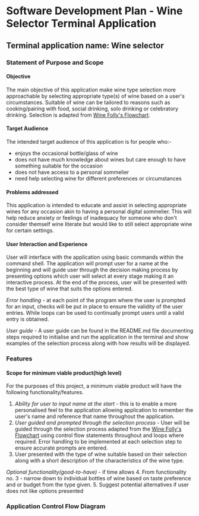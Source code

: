 # Software Development Plan - Wine Selector Terminal Application
## Terminal application name: Wine selector
### Statement of Purpose and Scope

#### Objective
The main objective of this application make wine type selection more approachable by selecting appropriate type(s) of wine based on a user's circumstances. Suitable of wine can be tailored to reasons such as cooking/pairing with food, social drinking, solo drinking or celebratory drinking. Selection is adapted from [Wine Folly's Flowchart](https://media.winefolly.com/how-to-choose-wine-infographic.png#fullsize). 

#### Target Audience
The intended target audience of this application is for people who:-
* enjoys the occasional bottle/glass of wine
* does not have much knowledge about wines but care enough to have something suitable for the occasion
* does not have access to a personal sommelier
* need help selecting wine for different preferences or circumstances

#### Problems addressed
This application is intended to educate and assist in selecting appropriate wines for any occasion akin to having a personal digital sommelier. This will help reduce anxiety or feelings of inadequacy for someone who don't consider themself wine literate but would like to still select appropriate wine for certain settings. 

#### User Interaction and Experience
User will interface with the application using basic commands within the command shell. The application will prompt user for a name at the beginning and will guide user through the decision making process by presenting options which user will select at every stage making it an interactive process. At the end of the process, user will be presented with the best type of wine that suits the options entered. 

*Error handling* - at each point of the program where the user is prompted for an input, checks will be put in place to ensure the validity of the user entries. While loops can be used to continually prompt users until a valid entry is obtained. 

*User guide* - A user guide can be found in the README.md file documenting steps required to initialise and run the application in the terminal and show examples of the selection process along with how results will be displayed. 

### Features

#### Scope for minimum viable product(high level)
For the purposes of this project, a minimum viable product will have the following functionality/features.
1. *Ability for user to input name at the start* - this is to enable a more personalised feel to the application allowing application to remember the user's name and reference that name throughout the application. 
2. *User guided and prompted through the selection process* - User will be guided through the selection process adapted from the [Wine Folly's Flowchart](https://media.winefolly.com/how-to-choose-wine-infographic.png#fullsize) using control flow statements throughout and loops where required. Error handling to be implemented at each selection step to ensure accurate prompts are entered.
3. User presented with the type of wine suitable based on their selection along with a short description of the characteristics of the wine type. 

*Optional functionality(good-to-have)* - if time allows
4. From functionality no. 3 - narrow down to individual bottles of wine based on taste preference and or budget from the type given.
5. Suggest potential alternatives if user does not like options presented
 
### Application Control Flow Diagram

